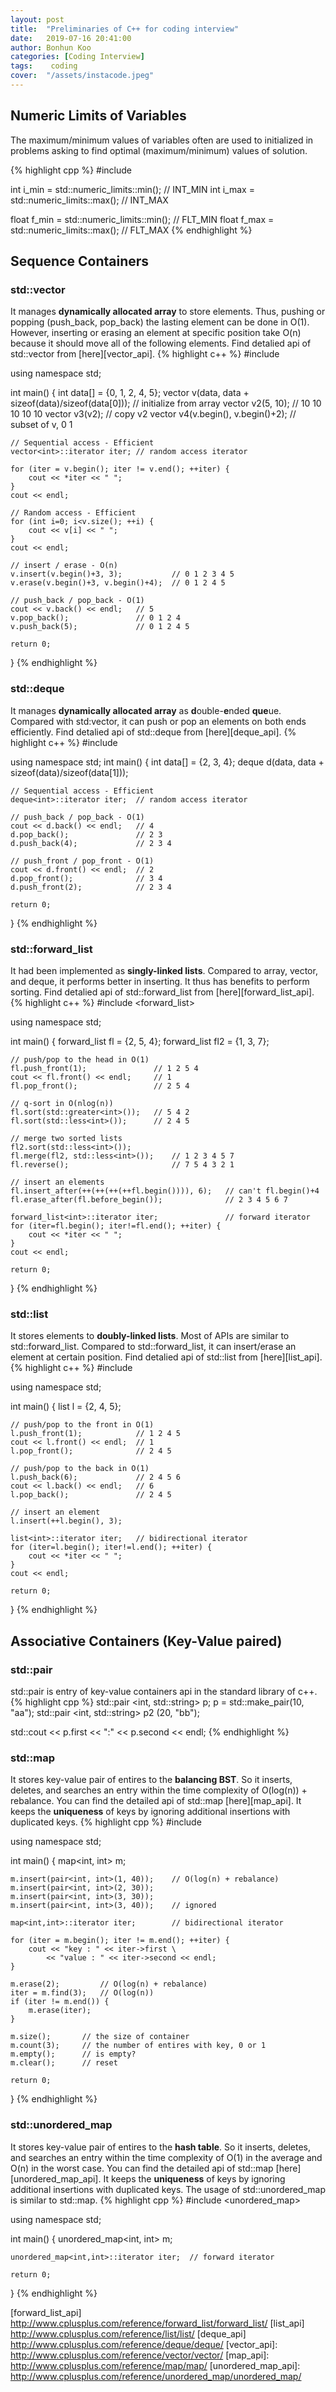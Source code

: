 ```yaml
---
layout: post
title:  "Preliminaries of C++ for coding interview"
date:   2019-07-16 20:41:00
author: Bonhun Koo
categories: [Coding Interview]
tags:    coding
cover:  "/assets/instacode.jpeg"
---
```


## Numeric Limits of Variables
The maximum/minimum values of variables often are used to initialized in problems asking to find optimal (maximum/minimum) values of solution.

{% highlight cpp %}
#include <limits>

int i_min = std::numeric_limits<int>::min();		// INT_MIN
int i_max = std::numeric_limits<int>::max();		// INT_MAX

float f_min = std::numeric_limits<float>::min();	// FLT_MIN
float f_max = std::numeric_limits<float>::max();	// FLT_MAX
{% endhighlight %}

## Sequence Containers
### std::vector
It manages <b>dynamically allocated array</b> to store elements.
Thus, pushing or popping (push_back, pop_back) the lasting element can be done in O(1).
However, inserting or erasing an element at specific position take O(n) because it should move all of the following elements.
Find detalied api of std::vector from [here][vector_api].
{% highlight c++ %}
#include <vector>

using namespace std;

int main() {
    int data[] = {0, 1, 2, 4, 5};
    vector<int> v(data, data + sizeof(data)/sizeof(data[0]));	// initialize from array
    vector<int> v2(5, 10);		// 10 10 10 10 10
    vector<int> v3(v2);			// copy v2
    vector<int> v4(v.begin(), v.begin()+2);		// subset of v, 0 1

    // Sequential access - Efficient
    vector<int>::iterator iter;	// random access iterator

    for (iter = v.begin(); iter != v.end(); ++iter) {
        cout << *iter << " ";
    }
    cout << endl;

    // Random access - Efficient
    for (int i=0; i<v.size(); ++i) {
        cout << v[i] << " ";
    }
    cout << endl;

    // insert / erase - O(n)
    v.insert(v.begin()+3, 3);			// 0 1 2 3 4 5
    v.erase(v.begin()+3, v.begin()+4);	// 0 1 2 4 5

    // push_back / pop_back - O(1)
    cout << v.back() << endl;	// 5
    v.pop_back();				// 0 1 2 4
    v.push_back(5);				// 0 1 2 4 5

    return 0;
}
{% endhighlight %}

### std::deque
It manages <b>dynamically allocated array</b> as <b>d</b>ouble-<b>e</b>nded <b>que</b>ue.
Compared with std:vector, it can push or pop an elements on both ends efficiently.
Find detalied api of std::deque from [here][deque_api].
{% highlight c++ %}
#include <deque>

using namespace std;
int main() {
    int data[] = {2, 3, 4};
    deque<int> d(data, data + sizeof(data)/sizeof(data[1]));

    // Sequential access - Efficient
    deque<int>::iterator iter;	// random access iterator

    // push_back / pop_back - O(1)
    cout << d.back() << endl;	// 4
    d.pop_back();				// 2 3
    d.push_back(4);				// 2 3 4

    // push_front / pop_front - O(1)
    cout << d.front() << endl;	// 2
    d.pop_front();				// 3 4
    d.push_front(2);			// 2 3 4

    return 0;
}
{% endhighlight %}

### std::forward_list
It had been implemented as <b>singly-linked lists</b>.
Compared to array, vector, and deque, it performs better in inserting.
It thus has benefits to perform sorting.
Find detalied api of std::forward_list from [here][forward_list_api].
{% highlight c++ %}
#include <forward_list>

using namespace std;

int main() {
    forward_list<int> fl = {2, 5, 4};
    forward_list<int> fl2 = {1, 3, 7};

    // push/pop to the head in O(1)
    fl.push_front(1);				// 1 2 5 4
    cout << fl.front() << endl;     // 1
    fl.pop_front();					// 2 5 4

    // q-sort in O(nlog(n))
    fl.sort(std::greater<int>());	// 5 4 2
    fl.sort(std::less<int>());		// 2 4 5

    // merge two sorted lists
    fl2.sort(std::less<int>());
    fl.merge(fl2, std::less<int>());	// 1 2 3 4 5 7
	fl.reverse();						// 7 5 4 3 2 1

    // insert an elements
    fl.insert_after(++(++(++(++fl.begin()))), 6);	// can't fl.begin()+4
    fl.erase_after(fl.before_begin());				// 2 3 4 5 6 7

    forward_list<int>::iterator iter;				// forward iterator
    for (iter=fl.begin(); iter!=fl.end(); ++iter) {
        cout << *iter << " ";
    }
    cout << endl;
    
    return 0;
}
{% endhighlight %}

### std::list
It stores elements to <b>doubly-linked lists</b>.
Most of APIs are similar to std::forward_list.
Compared to std::forward_list, it can insert/erase an element at certain position.
Find detalied api of std::list from [here][list_api].
{% highlight c++ %}
#include <list>

using namespace std;

int main() {
    list<int> l = {2, 4, 5};

    // push/pop to the front in O(1)
    l.push_front(1);			// 1 2 4 5 
    cout << l.front() << endl;	// 1
    l.pop_front();				// 2 4 5

    // push/pop to the back in O(1)
    l.push_back(6);				// 2 4 5 6
    cout << l.back() << endl;	// 6
    l.pop_back();				// 2 4 5

    // insert an element
    l.insert(++l.begin(), 3);

    list<int>::iterator iter;	// bidirectional iterator
    for (iter=l.begin(); iter!=l.end(); ++iter) {
        cout << *iter << " ";
    }
    cout << endl;
    
    return 0;
}
{% endhighlight %}

## Associative Containers (Key-Value paired)
### std::pair
std::pair is entry of key-value containers api in the standard library of c++.
{% highlight cpp %}
std::pair <int, std::string> p;
p = std::make_pair(10, "aa");
std::pair <int, std::string> p2 (20, "bb");

std::cout << p.first << ":" << p.second << endl;
{% endhighlight %}

### std::map
It stores key-value pair of entires to the <b>balancing BST</b>.
So it inserts, deletes, and searches an entry within the time complexity of O(log(n)) + rebalance.
You can find the detailed api of std::map [here][map_api].
It keeps the <b>uniqueness</b> of keys by ignoring additional insertions with duplicated keys.
{% highlight cpp %}
#include <map>

using namespace std;

int main() {
    map<int, int> m;

    m.insert(pair<int, int>(1, 40));    // O(log(n) + rebalance)
    m.insert(pair<int, int>(2, 30));
    m.insert(pair<int, int>(3, 30));
    m.insert(pair<int, int>(3, 40));    // ignored

    map<int,int>::iterator iter;        // bidirectional iterator

    for (iter = m.begin(); iter != m.end(); ++iter) {
        cout << "key : " << iter->first \
            << "value : " << iter->second << endl;
    }

    m.erase(2);			// O(log(n) + rebalance)
    iter = m.find(3);	// O(log(n))
    if (iter != m.end()) {
        m.erase(iter);
    }

    m.size();		// the size of container
    m.count(3);		// the number of entires with key, 0 or 1
    m.empty();		// is empty?
    m.clear();		// reset

    return 0;
}
{% endhighlight %}

### std::unordered_map
It stores key-value pair of entires to the <b>hash table</b>.
So it inserts, deletes, and searches an entry within the time complexity of O(1) in the average and O(n) in the worst case.
You can find the detailed api of std::map [here][unordered_map_api].
It keeps the <b>uniqueness</b> of keys by ignoring additional insertions with duplicated keys.
The usage of std::unordered_map is similar to std::map.
{% highlight cpp %}
#include <unordered_map>

using namespace std;

int main() {
    unordered_map<int, int> m;

    unordered_map<int,int>::iterator iter;	// forward iterator

    return 0;
}
{% endhighlight %}

[forward_list_api] http://www.cplusplus.com/reference/forward_list/forward_list/
[list_api] http://www.cplusplus.com/reference/list/list/
[deque_api] http://www.cplusplus.com/reference/deque/deque/
[vector_api]: http://www.cplusplus.com/reference/vector/vector/
[map_api]: http://www.cplusplus.com/reference/map/map/
[unordered_map_api]: http://www.cplusplus.com/reference/unordered_map/unordered_map/
